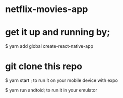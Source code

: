 # netflix-movies-app

# get it up and running by;

$ yarn add global create-react-native-app


# git clone this repo


$ yarn start ; to run it on your mobile device with expo

$ yarn run andtoid;  to run it in your emulator
 
